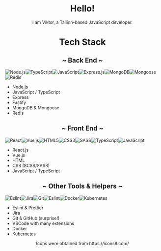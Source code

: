 <h1 align="center">Hello!</h1>

<p align="center">I am Viktor, a Tallinn-based JavaScript developer.</p>

<h1 align="center">Tech Stack</h1>

<h2 align="center">~ Back End ~</h2>

![Node.js](https://img.icons8.com/color/48/nodejs.png)![TypeScript](https://img.icons8.com/color/48/typescript.png)![JavaScript](https://img.icons8.com/color/48/javascript.png)![Express.js](https://img.icons8.com/ios/48/express-js.png)![MongoDB](https://img.icons8.com/external-tal-revivo-filled-tal-revivo/48/external-mongodb-a-cross-platform-document-oriented-database-program-logo-filled-tal-revivo.png)![Mongoose](https://img.icons8.com/color/48/mongoose.png)![Redis](https://img.icons8.com/color/48/redis.png)

- Node.js
- JavaScript / TypeScript
- Express
- Fastify
- MongoDB & Mongoose
- Redis

<h2 align="center">~ Front End ~</h2>

![React](https://img.icons8.com/officel/48/000000/react.png)![Vue,js](https://img.icons8.com/external-tal-revivo-shadow-tal-revivo/48/external-vuejs-an-open-source-javascript-framework-for-building-user-interfaces-and-single-page-applications-logo-shadow-tal-revivo.png)![HTML5](https://img.icons8.com/color/48/html-5.png)![CSS3](https://img.icons8.com/color/48/css3.png)![SASS](https://img.icons8.com/color/48/sass.png)![TypeScript](https://img.icons8.com/color/48/typescript.png)![JavaScript](https://img.icons8.com/color/48/javascript.png)

- React.js
- Vue.js
- HTML
- CSS (SCSS/SASS)
- JavaScript / TypeScript

<h2 align="center">~ Other Tools & Helpers ~</h2>

![Eslint](https://img.icons8.com/color/48/eslint.png)![Jira](https://img.icons8.com/color/48/jira.png)![Git](https://img.icons8.com/color/48/git.png)![Eslint](https://img.icons8.com/color/48/visual-studio-code-2019.png)![Docker](https://img.icons8.com/fluency/48/docker.png)![Kubernetes](https://img.icons8.com/color/48/kubernetes.png)

  - Eslint & Prettier
  - Jira
  - Git & GitHub (surprise!)
  - VSCode with many extensions
  - Docker
  - Kubernetes
  
<p align="center">Icons were obtained from https://icons8.com/ </p>
